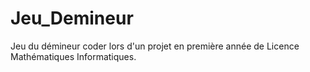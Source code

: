 # Jeu_Demineur
Jeu du démineur coder lors d'un projet en première année de Licence Mathématiques Informatiques.
